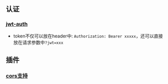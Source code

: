 ## 认证

### [jwt-auth](https://apisix.apache.org/zh/docs/apisix/plugins/jwt-auth)

- token不仅可以放在header中: `Authorization: Bearer xxxxx`，还可以直接放在请求参数中`?jwt=xxx`

## 插件

### [cors支持](https://apisix.apache.org/zh/docs/apisix/plugins/cors/)